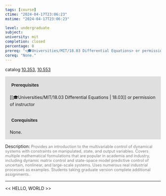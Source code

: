 ```yaml
---
tags: [course]
ctime: "2024-04-17T23:06:23"
mstime: "2024-04-17T23:06:23"

level: undergraduate
subject: 
university: mit
completion: closed
percentage: 0
prereq: "<🎓Universities/MIT/18.03 Differential Equations> or permission of instructor"
coreq: "None."
---
```


catalog [10.353](http://student.mit.edu/catalog/m10a.html#10.353), [10.553](http://student.mit.edu/catalog/m10a.html#10.553)

<span style="display: block; padding: 15px; background-color: rgb(100, 100, 100, 0.2);"><font id="m_prereq363_0" style="display: block; font-family: Arial, sans-serif; font-weight: bold; padding: 5px">Prerequisites</font><br><span id="prereq363_0">[[🎓Universities/MIT/18.03 Differential Equations | 18.03]] or permission of instructor</span></span>
<span style="display: block; padding: 15px; background-color: rgb(100, 100, 100, 0.2);"><font id="m_coreq363_0" style="display: block; font-family: Arial, sans-serif; font-weight: bold; padding: 5px">Corequisites</font><br><span id="coreq363_0">None.</span></span>

<font style="">Description:</font>
<font style="color: grey; font-size: 0.8rem;">Provides an introduction to the multivariable control of dynamical systems with constraints on manipulated, state, and output variables. Covers multiple mathematical formulations that are popular in academia and industry, including dynamic matrix control and state-space model predictive control of uncertain, nonlinear, and large-scale systems. Uses numerous real industrial processes as examples. Students taking graduate version complete additional assignments.</font>



---

<< HELLO, WORLD >>
